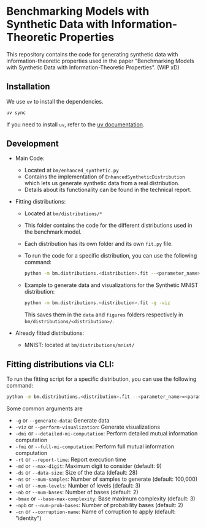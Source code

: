 # Benchmarking Models with Synthetic Data with Information-Theoretic Properties

This repository contains the code for generating synthetic data with information-theoretic properties used in the paper "Benchmarking Models with Synthetic Data with Information-Theoretic Properties". (WIP xD)

## Installation

We use `uv` to install the dependencies.

```bash
uv sync
```

If you need to install `uv`, refer to the [uv documentation](https://docs.astral.sh/uv/getting-started/installation/).

## Development

- Main Code: 
  - Located at `bm/enhanced_synthetic.py`
  - Contains the implementation of `EnhancedSyntheticDistribution` which lets us generate synthetic data from a real distribution.
  - Details about its functionality can be found in the technical report.

- Fitting distributions:
  - Located at `bm/distributions/*`
  - This folder contains the code for the different distributions used in the benchmark model.
  - Each distribution has its own folder and its own `fit.py` file.
  - To run the code for a specific distribution, you can use the following command:

    ```bash
    python -m bm.distributions.<distribution>.fit --<parameter_name>=<parameter_value>
    ```
  - Example to generate data and visualizations for the Synthetic MNIST distribution:
    ```bash
    python -m bm.distributions.<distribution>.fit -g -viz
    ```
    This saves them in the `data` and `figures` folders respectively in `bm/distributions/<distribution>/`.

- Already fitted distributions:
  - MNIST: located at `bm/distributions/mnist/`


## Fitting distributions via CLI:

To run the fitting script for a specific distribution, you can use the following command:

```bash
python -m bm.distributions.<distribution>.fit --<parameter_name>=<parameter_value>
```

Some common arguments are 

- `-g` or `--generate-data`: Generate data
- `-viz` or `--perform-visualization`: Generate visualizations
- `-dmi` or `--detailed-mi-computation`: Perform detailed mutual information computation
- `-fmi` or `--full-mi-computation`: Perform full mutual information computation
- `-rt` or `--report-time`: Report execution time
- `-md` or `--max-digit`: Maximum digit to consider (default: 9)
- `-ds` or `--data-size`: Size of the data (default: 28)
- `-ns` or `--num-samples`: Number of samples to generate (default: 100,000)
- `-nl` or `--num-levels`: Number of levels (default: 3)
- `-nb` or `--num-bases`: Number of bases (default: 2)
- `-bmax` or `--base-max-complexity`: Base maximum complexity (default: 3)
- `-npb` or `--num-prob-bases`: Number of probability bases (default: 2)
- `-cn` or `--corruption-name`: Name of corruption to apply (default: "identity")


